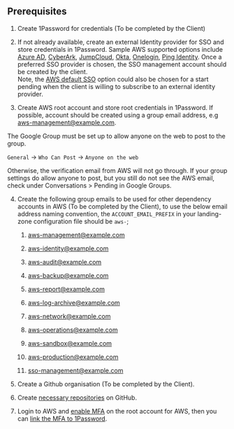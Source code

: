 
## Prerequisites

1.  Create 1Password for credentials (To be completed by the Client)

2.  If not already available, create an external Identity provider for
    SSO and store credentials in 1Password. Sample AWS supported options
    include [Azure
    AD](https://docs.aws.amazon.com/singlesignon/latest/userguide/azure-ad-idp.html),
    [CyberArk](https://docs.aws.amazon.com/singlesignon/latest/userguide/cyberark-idp.html),
    [JumpCloud](https://docs.aws.amazon.com/singlesignon/latest/userguide/jumpcloud-idp.html),
    [Okta](https://docs.aws.amazon.com/singlesignon/latest/userguide/okta-idp.html),
    [Onelogin](https://docs.aws.amazon.com/singlesignon/latest/userguide/onelogin-idp.html),
    [Ping
    Identity](https://docs.aws.amazon.com/singlesignon/latest/userguide/pingidentity.html).
    Once a preferred SSO provider is chosen, the SSO management account
    should be created by the client.  
    Note, the [AWS default
    SSO](https://docs.aws.amazon.com/singlesignon/latest/userguide/manage-your-identity-source-sso.html)
    option could also be chosen for a start pending when the client is
    willing to subscribe to an external identity provider.

3.  Create AWS root account and store root credentials in 1Password. If
    possible, account should be created using a group email address, e.g
    aws-management@example.com.

<div class="confluence-information-macro confluence-information-macro-information">

<span class="aui-icon aui-icon-small aui-iconfont-info confluence-information-macro-icon"></span>

<div class="confluence-information-macro-body">

The Google Group must be set up to allow anyone on the web to post to
the group.

`General` → `Who Can Post` → `Anyone on the web`

Otherwise, the verification email from AWS will not go through. If your
group settings do allow anyone to post, but you still do not see the AWS
email, check under Conversations \> Pending in Google Groups.

</div>

</div>

4.  Create the following group emails to be used for other dependency
    accounts in AWS (To be completed by the Client), to use the below
    email address naming convention, the `ACCOUNT_EMAIL_PREFIX` in your
    landing-zone configuration file should be `aws-`;
    
    1.  aws-management@example.com
    
    2.  aws-identity@example.com
    
    3.  aws-audit@example.com
    
    4.  aws-backup@example.com
    
    5.  aws-report@example.com
    
    6.  aws-log-archive@example.com
    
    7.  aws-network@example.com
    
    8.  aws-operations@example.com
    
    9.  aws-sandbox@example.com
    
    10. aws-production@example.com
    
    11. sso-management@example.com

5.  Create a Github organisation (To be completed by the Client).

6.  Create [necessary
    repositories](../conventions-and-expectations/repository-conventions.md)
    on GitHub.

7.  Login to AWS and [enable
    MFA](https://docs.aws.amazon.com/IAM/latest/UserGuide/id_credentials_mfa_enable_virtual.html#enable-virt-mfa-for-root)
    on the root account for AWS, then you can [link the MFA
    to 1Password](https://support.1password.com/one-time-passwords/).
